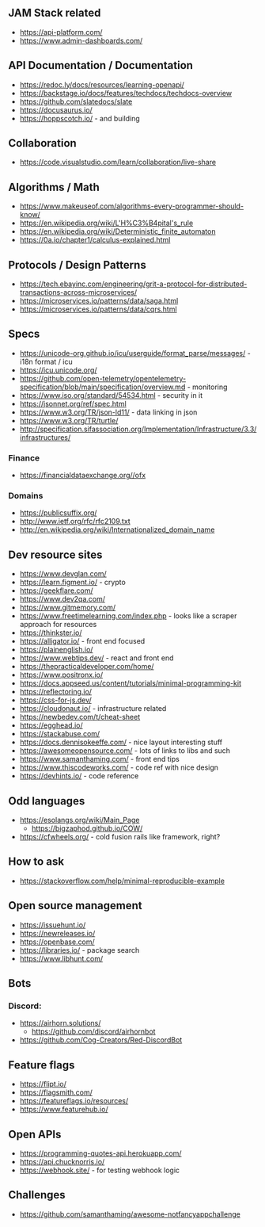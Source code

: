 
## JAM Stack related
* https://api-platform.com/
* https://www.admin-dashboards.com/

## API Documentation / Documentation
* https://redoc.ly/docs/resources/learning-openapi/
* https://backstage.io/docs/features/techdocs/techdocs-overview
* https://github.com/slatedocs/slate
* https://docusaurus.io/
* https://hoppscotch.io/ - and building

## Collaboration
* https://code.visualstudio.com/learn/collaboration/live-share

## Algorithms / Math
* https://www.makeuseof.com/algorithms-every-programmer-should-know/
* https://en.wikipedia.org/wiki/L'H%C3%B4pital's_rule
* https://en.wikipedia.org/wiki/Deterministic_finite_automaton
* https://0a.io/chapter1/calculus-explained.html

## Protocols / Design Patterns
* https://tech.ebayinc.com/engineering/grit-a-protocol-for-distributed-transactions-across-microservices/ 
* https://microservices.io/patterns/data/saga.html
* https://microservices.io/patterns/data/cqrs.html

## Specs
* https://unicode-org.github.io/icu/userguide/format_parse/messages/ - i18n format / icu
* https://icu.unicode.org/
* https://github.com/open-telemetry/opentelemetry-specification/blob/main/specification/overview.md - monitoring
* https://www.iso.org/standard/54534.html - security in it
* https://jsonnet.org/ref/spec.html
* https://www.w3.org/TR/json-ld11/ - data linking in json
* https://www.w3.org/TR/turtle/
* http://specification.sifassociation.org/Implementation/Infrastructure/3.3/infrastructures/

### Finance
* https://financialdataexchange.org//ofx


### Domains
* https://publicsuffix.org/
* http://www.ietf.org/rfc/rfc2109.txt
* http://en.wikipedia.org/wiki/Internationalized_domain_name

## Dev resource sites
* https://www.devglan.com/
* https://learn.figment.io/  - crypto 
* https://geekflare.com/
* https://www.dev2qa.com/
* https://www.gitmemory.com/
* https://www.freetimelearning.com/index.php - looks like a scraper approach for resources
* https://thinkster.io/
* https://alligator.io/ - front end focused
* https://plainenglish.io/
* https://www.webtips.dev/ - react and front end
* https://thepracticaldeveloper.com/home/
* https://www.positronx.io/
* https://docs.appseed.us/content/tutorials/minimal-programming-kit
* https://reflectoring.io/
* https://css-for-js.dev/
* https://cloudonaut.io/ - infrastructure related
* https://newbedev.com/t/cheat-sheet
* https://egghead.io/
* https://stackabuse.com/
* https://docs.dennisokeeffe.com/ - nice layout interesting stuff
* https://awesomeopensource.com/ - lots of links to libs and such
* https://www.samanthaming.com/ - front end tips
* https://www.thiscodeworks.com/ - code ref with nice design
* https://devhints.io/ - code reference

## Odd languages
* https://esolangs.org/wiki/Main_Page
    * https://bigzaphod.github.io/COW/
* https://cfwheels.org/ - cold fusion rails like framework, right?

## How to ask
* https://stackoverflow.com/help/minimal-reproducible-example

## Open source management
* https://issuehunt.io/
* https://newreleases.io/
* https://openbase.com/
* https://libraries.io/ - package search
* https://www.libhunt.com/

## Bots

### Discord:
* https://airhorn.solutions/
    * https://github.com/discord/airhornbot
* https://github.com/Cog-Creators/Red-DiscordBot

## Feature flags
* https://flipt.io/
* https://flagsmith.com/
* https://featureflags.io/resources/
* https://www.featurehub.io/

## Open APIs 
* https://programming-quotes-api.herokuapp.com/
* https://api.chucknorris.io/
* https://webhook.site/ - for testing webhook logic


## Challenges
* https://github.com/samanthaming/awesome-notfancyappchallenge